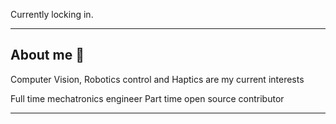 Currently locking in.

-----------------------------------
## About me 👋

Computer Vision, Robotics control and Haptics are my current interests

Full time mechatronics engineer
Part time open source contributor

--------------------

